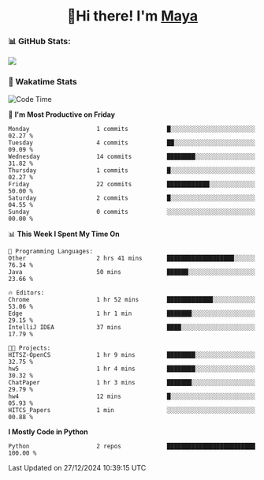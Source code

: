  <h1 align="center">👋Hi there! I'm <a href="https://liumyblog.cn">Maya</a></h1>

### 📊 GitHub Stats:
<p href="https://github.com/anuraghazra/github-readme-stats">
<img align="left" src="https://github-readme-stats.vercel.app/api?username=liumy-lay&show_icons=true&title_color=ffffff&icon_color=ffffff&text_color=ffffff&bg_color=D80835&hide_title=true" />
</p>
<br clear="left"/>

### 🚀 Wakatime Stats
<!--START_SECTION:waka-->
![Code Time](http://img.shields.io/badge/Code%20Time-151%20hrs%204%20mins-blue)

📅 **I'm Most Productive on Friday** 

```text
Monday                   1 commits           █░░░░░░░░░░░░░░░░░░░░░░░░   02.27 % 
Tuesday                  4 commits           ██░░░░░░░░░░░░░░░░░░░░░░░   09.09 % 
Wednesday                14 commits          ████████░░░░░░░░░░░░░░░░░   31.82 % 
Thursday                 1 commits           █░░░░░░░░░░░░░░░░░░░░░░░░   02.27 % 
Friday                   22 commits          ████████████░░░░░░░░░░░░░   50.00 % 
Saturday                 2 commits           █░░░░░░░░░░░░░░░░░░░░░░░░   04.55 % 
Sunday                   0 commits           ░░░░░░░░░░░░░░░░░░░░░░░░░   00.00 % 
```


📊 **This Week I Spent My Time On** 

```text
💬 Programming Languages: 
Other                    2 hrs 41 mins       ███████████████████░░░░░░   76.34 % 
Java                     50 mins             ██████░░░░░░░░░░░░░░░░░░░   23.66 % 

🔥 Editors: 
Chrome                   1 hr 52 mins        █████████████░░░░░░░░░░░░   53.06 % 
Edge                     1 hr 1 min          ███████░░░░░░░░░░░░░░░░░░   29.15 % 
IntelliJ IDEA            37 mins             ████░░░░░░░░░░░░░░░░░░░░░   17.79 % 

🐱‍💻 Projects: 
HITSZ-OpenCS             1 hr 9 mins         ████████░░░░░░░░░░░░░░░░░   32.75 % 
hw5                      1 hr 4 mins         ████████░░░░░░░░░░░░░░░░░   30.32 % 
ChatPaper                1 hr 3 mins         ███████░░░░░░░░░░░░░░░░░░   29.79 % 
hw4                      12 mins             █░░░░░░░░░░░░░░░░░░░░░░░░   05.93 % 
HITCS_Papers             1 min               ░░░░░░░░░░░░░░░░░░░░░░░░░   00.88 % 
```

**I Mostly Code in Python** 

```text
Python                   2 repos             █████████████████████████   100.00 % 
```




 Last Updated on 27/12/2024 10:39:15 UTC
<!--END_SECTION:waka-->
